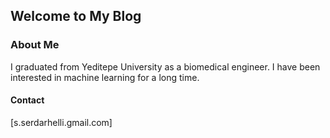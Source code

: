 ## Welcome to My Blog


### About Me

I graduated from Yeditepe University as a biomedical engineer. I have been interested in machine learning for a long time.

#### Contact

[s.serdarhelli.gmail.com]

